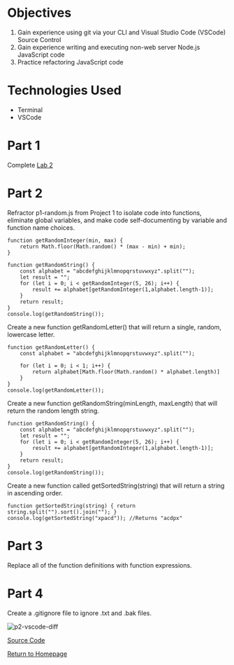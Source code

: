 # Objectives
1. Gain experience using git via your CLI and Visual Studio Code (VSCode) Source Control
2. Gain experience writing and executing non-web server Node.js JavaScript code
3. Practice refactoring JavaScript code

# Technologies Used
- Terminal
- VSCode

# Part 1
Complete [Lab 2](https://pozawa1.github.io/cit281-lab2/)

# Part 2
Refractor p1-random.js from Project 1 to isolate code into functions, eliminate global variables, and make code self-documenting by variable and function name choices.
```
function getRandomInteger(min, max) {
    return Math.floor(Math.random() * (max - min) + min);
}

function getRandomString() {
    const alphabet = "abcdefghijklmnopqrstuvwxyz".split("");
    let result = "";
    for (let i = 0; i < getRandomInteger(5, 26); i++) {
        result += alphabet[getRandomInteger(1,alphabet.length-1)];
    }
    return result; 
}
console.log(getRandomString());
```

Create a new function getRandomLetter() that will return a single, random, lowercase letter.
```
function getRandomLetter() {
    const alphabet = "abcdefghijklmnopqrstuvwxyz".split(""); 
    
    for (let i = 0; i < 1; i++) {
        return alphabet[Math.floor(Math.random() * alphabet.length)]
    }
}
console.log(getRandomLetter());
```

Create a new function getRandomString(minLength, maxLength) that will return the random length string. 
```
function getRandomString() {
    const alphabet = "abcdefghijklmnopqrstuvwxyz".split("");
    let result = "";
    for (let i = 0; i < getRandomInteger(5, 26); i++) {
        result += alphabet[getRandomInteger(1,alphabet.length-1)];
    }
    return result; 
}
console.log(getRandomString());
```

Create a new function called getSortedString(string) that will return a string in ascending order.
```
function getSortedString(string) { return string.split("").sort().join(""); }
console.log(getSortedString("xpacd")); //Returns "acdpx"
```

# Part 3
Replace all of the function definitions with function expressions.

# Part 4
Create a .gitignore file to ignore .txt and .bak files.

![p2-vscode-diff](https://user-images.githubusercontent.com/83732149/120234597-338a5800-c20d-11eb-8f12-44967bbfe450.png)

[Source Code](https://github.com/pozawa1/cit281-p2/blob/main/source-code-p2)

[Return to Homepage](https://pozawa1.github.io/)
